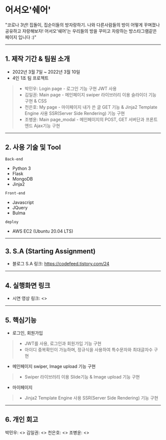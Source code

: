 # 어서오'쉐어'

"코로나 3년! 집돌이, 집순이들의 방자랑하기.
나와 다른사람들의 방이 어떻게 꾸며졌나 공유하고 자랑해보자!
어서오'쉐어'는 우리들의 방을 꾸미고 자랑하는 방스타그램같은 페이지 입니다 :)"

--------------


## 1. 제작 기간 & 팀원 소개

* 2022년 3월 7일 ~ 2022년 3월 10일
* 4인 1조 팀 프로젝트
>* 박민우: Login page - 로그인 기능 구현 JWT 사용
>* 김일권: Main page - 메인페이지 swiper 라이브러리 이용 슬라이더 기능 구현 & CSS
>* 천은호: My page - 마이페이지 내가 쓴 글 GET 기능 & Jinja2 Template Engine 사용 SSR(Server Side Rendering) 기능 구현
>* 조병윤: Main page_modal - 메인페이지의 POST, GET 서버단과 프론트엔드 Ajax기능 구현

--------------


## 2. 사용 기술 및 Tool

```
Back-end
```
* Python 3
* Flask
* MongoDB
* Jinja2

```
Front-end
```
* Javascript
* JQuery
* Bulma

```
deploy
```
* AWS EC2 (Ubuntu 20.04 LTS)

--------------


## 3. S.A (Starting Assignment)

* 블로그 S.A 링크: <https://codefeed.tistory.com/24>

--------------


## 4. 실행화면 링크

* 시연 영상 링크: <>

--------------


## 5. 핵심기능

* 로그인, 회원가입
>* JWT를 사용, 로그인과 회원가입 기능 구현
>* 아이디 중복확인이 가능하며, 정규식을 사용하여 특수문자와 최대글자수 구현

* 메인페이지 swiper, Image upload 기능 구현
>* Swiper 라이브러리 이용 Slide기능 & Image upload 기능 구현

* 마이페이지
>* Jinja2 Template Engine 사용 SSR(Server Side Rendering) 기능 구현

--------------


## 6. 개인 회고

박민우: <>
김일권: <>
천은호: <>
조병윤: <>

